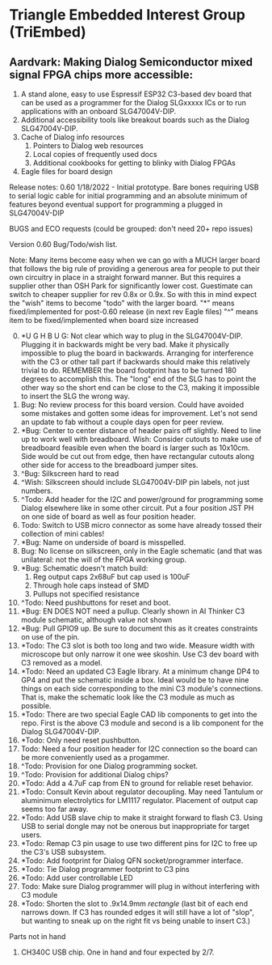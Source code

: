 ﻿# Triangle Embedded Interest Group (TriEmbed)

## Aardvark: Making Dialog Semiconductor mixed signal FPGA chips more accessible:
1. A stand alone, easy to use Espressif ESP32 C3-based dev board that can be used as a programmer for the Dialog SLGxxxxx ICs or to run applications with an onboard SLG47004V-DIP. 
2. Additional accessibility tools like breakout boards such as the Dialog SLG47004V-DIP.
3. Cache of Dialog info resources
   1. Pointers to Dialog web resources
   2. Local copies of frequently used docs
   3. Additional cookbooks for getting to blinky with Dialog FPGAs 
4. Eagle files for board design

Release notes:
 0.60 1/18/2022 - Initial prototype. Bare bones requiring USB to serial logic cable for initial programming and an absolute minimum of features beyond eventual support for programming a plugged in SLG47004V-DIP

BUGS and ECO requests (could be grouped: don't need 20+ repo issues)

Version 0.60 Bug/Todo/wish list.

   Note: Many items become easy when we can go with a MUCH larger board that follows the big rule of providing a generous area for people to put their own circuitry in place in a straight forward manner. But this requires a supplier other than OSH Park for significantly lower cost. Guestimate can switch to cheaper supplier for rev 0.8x or 0.9x. So with this in mind expect the "wish" items to become "todo" with the larger board.
   "*" means fixed/implemented for post-0.60 release (in next rev Eagle files) 
   "^" means item to be fixed/implemented when board size increased

0. *U G H  B U G: Not clear which way to plug in the SLG47004V-DIP. Plugging it in backwards might be very bad. Make it physically impossible to plug the board in backwards. Arranging for interference with the C3 or other tall part if backwards should make this relatively trivial to do. REMEMBER the board footprint has to be turned 180 degrees to accomplish this. The "long" end of the SLG has to point the other way so the short end can be close to the C3, making it impossible to insert the SLG the wrong way.
1. Bug: No review process for this board version. Could have avoided some mistakes and gotten some ideas for improvement. Let's not send an update to fab without a couple days open for peer review.
2. *Bug: Center to center distance of header pairs off slightly. Need to line up to work well with breadboard. Wish: Consider cutouts to make use of breadboard feasible even when the board is larger such as 10x10cm. Side would be cut out from edge, then have rectangular cutouts along other side for access to the breadboard jumper sites.
3. ^Bug: Silkscreen hard to read
4. ^Wish: Silkscreen should include SLG47004V-DIP pin labels, not just numbers.
5. ^Todo: Add header for the I2C and power/ground for programming some Dialog elsewhere like in some other circuit. Put a four position JST PH on one side of board as well as four position header.
7. Todo: Switch to USB micro connector as some have already tossed their collection of mini cables!
8. *Bug: Name on underside of board is misspelled.
9. Bug: No license on silkscreen, only in the Eagle schematic (and that was unilateral: not the will of the FPGA working group.
10. *Bug: Schematic doesn't match build:
    1. Reg output caps 2x68uF but cap used is 100uF
    2. Through hole caps instead of SMD
    3. Pullups not specified resistance
11. ^Todo: Need pushbuttons for reset and boot.
12. *Bug: EN DOES NOT need a pullup. Clearly shown in AI Thinker C3 module schematic, although value not shown
13. *Bug: Pull GPIO9 up. Be sure to document this as it creates constraints on use of the pin.
14. *Todo: The C3 slot is both too long and two wide. Measure width with microscope but only narrow it one wee skoshin. Use C3 dev board with C3 removed as a model.
15. *Todo: Need an updated C3 Eagle library. At a minimum change DP4 to GP4 and put the schematic inside a box. Ideal would be to have nine things on each side corresponding to the mini C3 module's connections. That is, make the schematic look like the C3 module as much as possible.
16. *Todo: There are two special Eagle CAD lib components to get into the repo. First is the above C3 module and second is a lib component for the Dialog SLG47004V-DIP.
17. *Todo: Only need reset pushbutton. 
18. Todo: Need a four position header for I2C connection so the board can be more conveniently used as a progammer.
19. ^Todo: Provision for one Dialog programming socket.
20. ^Todo: Provision for additional Dialog chips?
21. *Todo: Add a 4.7uF cap from EN to ground for reliable reset behavior.
22. *Todo: Consult Kevin about regulator decoupling. May need Tantulum or aluminimum electrolytics for LM1117 regulator. Placement of output cap seems too far away.
23. *Todo: Add USB slave chip to make it straight forward to flash C3. Using USB to serial dongle may not be onerous but inappropriate for target users.
24. *Todo: Remap C3 pin usage to use two different pins for I2C to free up the C3's USB subsystem.
25. *Todo: Add footprint for Dialog QFN socket/programmer interface.
26. *Todo: Tie Dialog programmer footprint to C3 pins
27. *Todo: Add user controllable LED
28. Todo: Make sure Dialog programmer will plug in without interfering with C3 module
29. *Todo: Shorten the slot to .9x14.9mm *rectangle* (last bit of each end narrows down. If C3 has rounded edges it will still have a lot of "slop", but wanting to sneak up on the right fit vs being unable to insert C3.)

Parts not in hand

1. CH340C USB chip. One in hand and four expected by 2/7.


